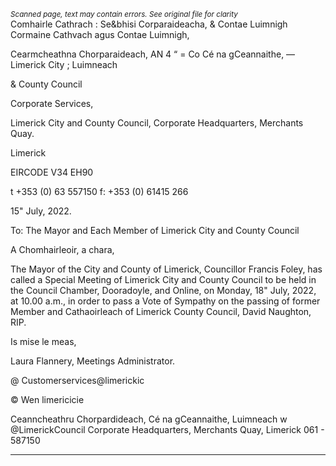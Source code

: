*<small>Scanned page, text may contain errors. See original file for clarity</small>*  
Comhairle Cathrach : Se&bhisi Corparaideacha,
& Contae Luimnigh Cormaine Cathvach agus Contae Luimnigh,

Cearmcheathna Chorparaideach,
AN 4 “ = Co Cé na gCeannaithe,
— Limerick City ; Luimneach

& County Council

Corporate Services,

Limerick City and County Council,
Corporate Headquarters,
Merchants Quay.

Limerick

EIRCODE V34 EH90

t +353 (0) 63 557150
f: +353 (0) 61415 266

15" July, 2022.

To: The Mayor and Each Member of Limerick City and County Council

A Chomhairleoir, a chara,

The Mayor of the City and County of Limerick, Councillor Francis Foley, has called a
Special Meeting of Limerick City and County Council to be held in the Council
Chamber, Dooradoyle, and Online, on Monday, 18" July, 2022, at 10.00 a.m., in
order to pass a Vote of Sympathy on the passing of former Member and Cathaoirleach
of Limerick County Council, David Naughton, RIP.

Is mise le meas,

Laura Flannery,
Meetings Administrator.

@ Customerservices@limerickic

© Wen limericicie

Ceanncheathru Chorpardideach, Cé na gCeannaithe, Luimneach w @LimerickCouncil
Corporate Headquarters, Merchants Quay, Limerick 061 - 587150

---
